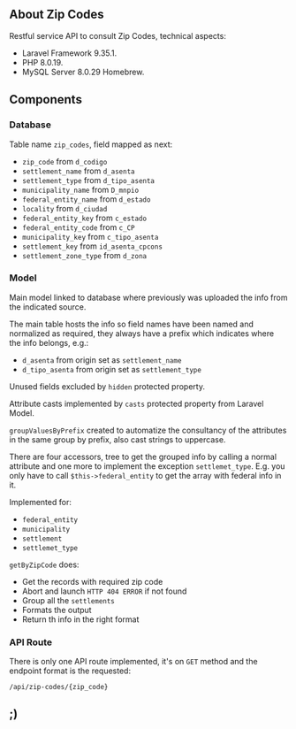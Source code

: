 ## About Zip Codes

Restful service API to consult Zip Codes, technical aspects:

- Laravel Framework 9.35.1.
- PHP 8.0.19.
- MySQL Server 8.0.29 Homebrew.

## Components

### Database

Table name `zip_codes`, field mapped as next:
- `zip_code` from `d_codigo`    
- `settlement_name` from `d_asenta`
- `settlement_type` from `d_tipo_asenta`
- `municipality_name` from `D_mnpio`
- `federal_entity_name` from `d_estado`
- `locality` from `d_ciudad`
- `federal_entity_key` from `c_estado`     
- `federal_entity_code` from `c_CP`     
- `municipality_key` from `c_tipo_asenta`    
- `settlement_key` from `id_asenta_cpcons` 
- `settlement_zone_type` from `d_zona`

### Model

Main model linked to database where previously was uploaded the info from the indicated source.

The main table hosts the info so field names have been named and normalized as required, they always have a prefix which indicates where the info belongs, e.g.:
- `d_asenta` from origin set as `settlement_name`
- `d_tipo_asenta` from origin set as `settlement_type`

Unused fields excluded by `hidden` protected property.

Attribute casts implemented by `casts` protected property from Laravel Model.

`groupValuesByPrefix` created to automatize the consultancy of the attributes in the same group by prefix, also cast strings to uppercase.

There are four accessors, tree to get the grouped info by calling a normal attribute and one more to implement the exception `settlemet_type`. E.g. you only have to call `$this->federal_entity` to get the array with federal info in it. 

Implemented for:
- `federal_entity`
- `municipality`
- `settlement`
- `settlemet_type`


`getByZipCode` does:
- Get the records with required zip code
- Abort and launch `HTTP 404 ERROR` if not found
- Group all the `settlements`
- Formats the output
- Return th info in the right format

### API Route
There is only one API route implemented, it's on `GET` method and the endpoint format is the requested:

`/api/zip-codes/{zip_code}`

##  ;)